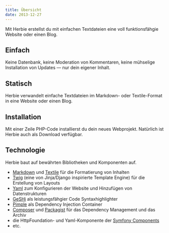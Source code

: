 ```yaml
---
title: Übersicht
date: 2013-12-27
---
```


Mit Herbie erstellst du mit einfachen Textdateien eine voll funktionsfähgie Website oder einen Blog.

## Einfach
Keine Datenbank, keine Moderation von Kommentaren, keine mühselige Installation von Updates — nur dein eigener Inhalt.

## Statisch
Herbie verwandelt einfache Textdateien im Markdown- oder Textile-Format in eine Website oder einen Blog.

## Installation
Mit einer Zeile PHP-Code installierst du dein neues Webprojekt. Natürlich ist Herbie auch als Download verfügbar.

## Technologie

Herbie baut auf bewährten Bibliotheken und Komponenten auf.

- [Markdown](http://daringfireball.net/projects/markdown) und [Textile](http://txstyle.org/article/36/php-textile) für die Formatierung von Inhalten
- [Twig](http://twig.sensiolabs.org) (eine von Jinja/Django inspirierte Template Engine) für die Erstellung von Layouts
- [Yaml](http://www.yaml.org) zum Konfigurieren der Website und Hinzufügen von Datenstrukturen
- [GeSHi](http://qbnz.com/highlighter) als leistungsfähgier Code Syntaxhighlighter
- [Pimple](http://pimple.sensiolabs.org) als Dependency Injection Container
- [Composer](http://getcomposer.org) und [Packagist](https://packagist.org) für das Dependency Management und das Archiv
- die HttpFoundation- und Yaml-Komponente der [Symfony Components](http://symfony.com/doc/current/components/)
- etc.

